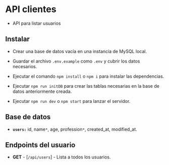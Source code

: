 # API clientes

- API para listar usuarios

## Instalar

- Crear una base de datos vacía en una instancia de MySQL local.

- Guardar el archivo `.env.example` como `.env` y cubrir los datos necesarios.

- Ejecutar el comando `npm install` o `npm i` para instalar las dependencias.

- Ejecutar `npm run initDB` para crear las tablas necesarias en la base de datos anteriormente creada.

- Ejecutar `npm run dev` o `npm start` para lanzar el servidor.

## Base de datos

- **`users:`** id, name`*`, age, profession`*`, created_at, modified_at.

## Endpoints del usuario

- **GET** - [`/api/users`] - Lista a todos los usuarios.
